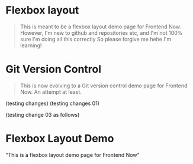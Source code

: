 # Flexbox layout 
> This is meant to be a flexbox layout demo page for Frontend Now.
However, I'm new to github and repositories etc, and I'm not 100% sure I'm doing all this correctly
So please forgive me hehe
I'm learning!


# Git Version Control
> This is now evolving to a Git version control demo page for Frontend Now. An attempt at least.

(testing changes)
(testing changes 01)

(testing change 03 as follows)
# Flexbox Layout Demo
"This is a flexbox layout demo page for Frontend Now"
